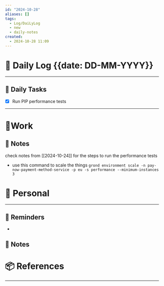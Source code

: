 ```yaml
---
id: "2024-10-28"
aliases: []
tags:
  - Log/DaiLyLog
  - new
  - daily-notes
created:
  - 2024-10-28 11:09
---
```


# 📅 Daily Log {{date: DD-MM-YYYY}}

---

## 🔷 Daily Tasks

- [x] Run PIP performance tests

---

# 💼Work

## 🚀 Notes

check notes from [[2024-10-24]] for the steps to run the performance tests
- use this command to scale the things
`grond environment scale -n pay-now-payment-method-service -p eu -s performance --minimum-instances 3`

# 👑 Personal

---

## 📕 Reminders

-

## 💬 Notes

# 📦 References

---
